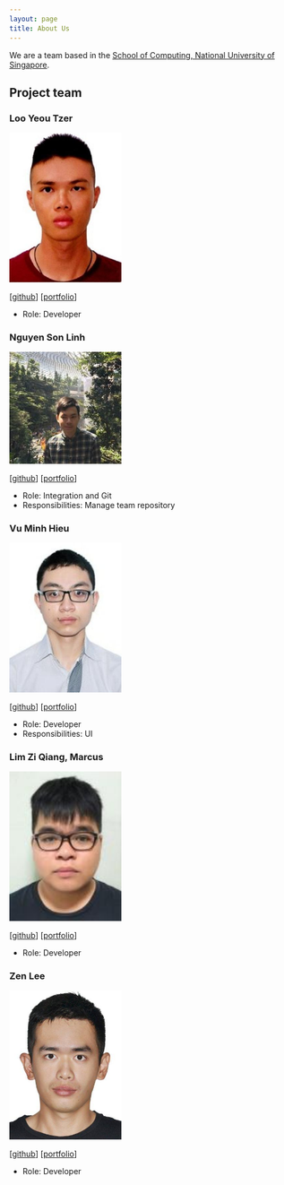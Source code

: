 ```yaml
---
layout: page
title: About Us
---
```


We are a team based in the [School of Computing, National University of Singapore](http://www.comp.nus.edu.sg).

## Project team


### Loo Yeou Tzer

<img src="images/yeoutzer.png" width="200px">

[[github](https://github.com/yeoutzer)]
[[portfolio](team/yeoutzer.md)]

* Role: Developer

### Nguyen Son Linh

<img src="images/linhns.png" width="200px">

[[github](http://github.com/linhns)]
[[portfolio](team/linhns.md)]

* Role: Integration and Git
* Responsibilities: Manage team repository

### Vu Minh Hieu

<img src="images/vuminhhieunus2019.png" width="200px">

[[github](https://github.com/vuminhhieunus2019)] [[portfolio](team/vuminhhieu.md)]

* Role: Developer
* Responsibilities: UI

### Lim Zi Qiang, Marcus

<img src="images/marc-97.png" width="200px">

[[github](https://github.com/marc-97)]
[[portfolio](team/marcus.md)]

* Role: Developer

### Zen Lee

<img src="images/zenlyj.png" width="200px">

[[github](https://github.com/zenlyj)]
[[portfolio](team/zenlee.md)]

* Role: Developer

